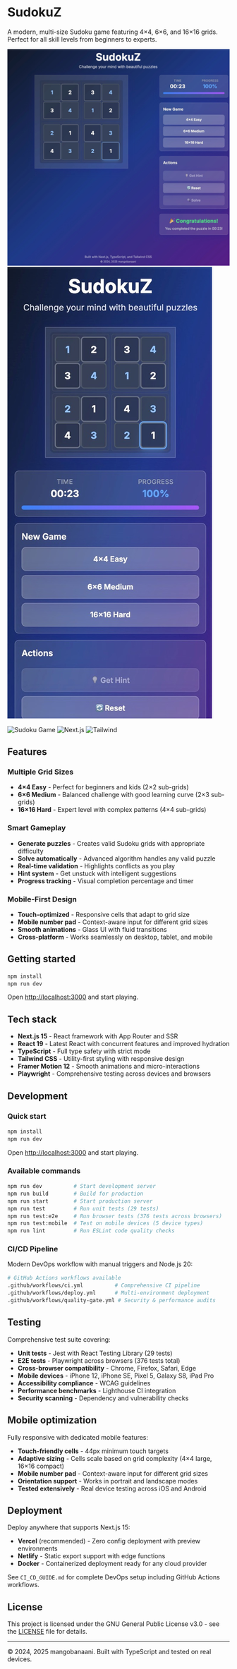 # SudokuZ

A modern, multi-size Sudoku game featuring 4×4, 6×6, and 16×16 grids. Perfect for all skill levels from beginners to experts.

![SudokuZ Game](sudo1.jpeg)
![SudokuZ Mobile](sudo2.jpeg)

![Sudoku Game](https://img.shields.io/badge/TypeScript-007ACC?style=flat&logo=typescript&logoColor=white)
![Next.js](https://img.shields.io/badge/Next.js-000000?style=flat&logo=next.js&logoColor=white)
![Tailwind](https://img.shields.io/badge/Tailwind-38B2AC?style=flat&logo=tailwind-css&logoColor=white)

## Features

### Multiple Grid Sizes
- **4×4 Easy** - Perfect for beginners and kids (2×2 sub-grids)
- **6×6 Medium** - Balanced challenge with good learning curve (2×3 sub-grids) 
- **16×16 Hard** - Expert level with complex patterns (4×4 sub-grids)

### Smart Gameplay
- **Generate puzzles** - Creates valid Sudoku grids with appropriate difficulty
- **Solve automatically** - Advanced algorithm handles any valid puzzle
- **Real-time validation** - Highlights conflicts as you play
- **Hint system** - Get unstuck with intelligent suggestions
- **Progress tracking** - Visual completion percentage and timer

### Mobile-First Design
- **Touch-optimized** - Responsive cells that adapt to grid size
- **Mobile number pad** - Context-aware input for different grid sizes
- **Smooth animations** - Glass UI with fluid transitions
- **Cross-platform** - Works seamlessly on desktop, tablet, and mobile

## Getting started

```bash
npm install
npm run dev
```

Open [http://localhost:3000](http://localhost:3000) and start playing.

## Tech stack

- **Next.js 15** - React framework with App Router and SSR
- **React 19** - Latest React with concurrent features and improved hydration
- **TypeScript** - Full type safety with strict mode
- **Tailwind CSS** - Utility-first styling with responsive design
- **Framer Motion 12** - Smooth animations and micro-interactions
- **Playwright** - Comprehensive testing across devices and browsers

## Development

### Quick start
```bash
npm install
npm run dev
```

Open [http://localhost:3000](http://localhost:3000) and start playing.

### Available commands
```bash
npm run dev          # Start development server
npm run build        # Build for production  
npm run start        # Start production server
npm run test         # Run unit tests (29 tests)
npm run test:e2e     # Run browser tests (376 tests across browsers)
npm run test:mobile  # Test on mobile devices (5 device types)
npm run lint         # Run ESLint code quality checks
```

### CI/CD Pipeline
Modern DevOps workflow with manual triggers and Node.js 20:
```bash
# GitHub Actions workflows available
.github/workflows/ci.yml          # Comprehensive CI pipeline
.github/workflows/deploy.yml      # Multi-environment deployment
.github/workflows/quality-gate.yml # Security & performance audits
```

## Testing

Comprehensive test suite covering:
- **Unit tests** - Jest with React Testing Library (29 tests)
- **E2E tests** - Playwright across browsers (376 tests total)
- **Cross-browser compatibility** - Chrome, Firefox, Safari, Edge
- **Mobile devices** - iPhone 12, iPhone SE, Pixel 5, Galaxy S8, iPad Pro
- **Accessibility compliance** - WCAG guidelines
- **Performance benchmarks** - Lighthouse CI integration
- **Security scanning** - Dependency and vulnerability checks

## Mobile optimization

Fully responsive with dedicated mobile features:
- **Touch-friendly cells** - 44px minimum touch targets
- **Adaptive sizing** - Cells scale based on grid complexity (4×4 large, 16×16 compact)
- **Mobile number pad** - Context-aware input for different grid sizes
- **Orientation support** - Works in portrait and landscape modes
- **Tested extensively** - Real device testing across iOS and Android

## Deployment

Deploy anywhere that supports Next.js 15:
- **Vercel** (recommended) - Zero config deployment with preview environments
- **Netlify** - Static export support with edge functions  
- **Docker** - Containerized deployment ready for any cloud provider

See `CI_CD_GUIDE.md` for complete DevOps setup including GitHub Actions workflows.

## License

This project is licensed under the GNU General Public License v3.0 - see the [LICENSE](LICENSE) file for details.

---

© 2024, 2025 mangobanaani. Built with TypeScript and tested on real devices.
